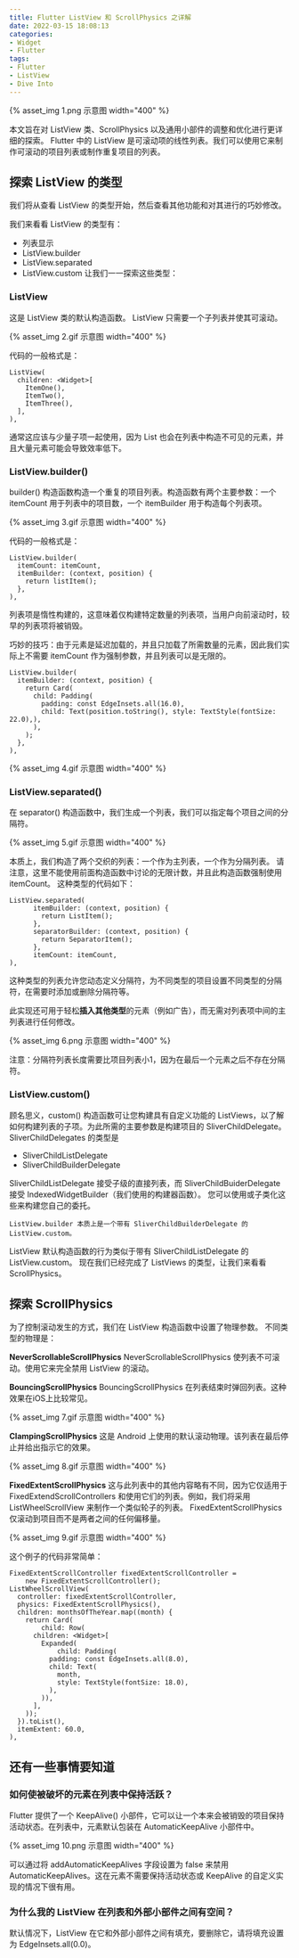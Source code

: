 ```yaml
---
title: Flutter ListView 和 ScrollPhysics 之详解
date: 2022-03-15 18:08:13
categories:
- Widget
- Flutter
tags:
- Flutter
- ListView
- Dive Into
---
```


{% asset_img 1.png 示意图 width="400" %}

本文旨在对 ListView 类、ScrollPhysics 以及通用小部件的调整和优化进行更详细的探索。
Flutter 中的 ListView 是可滚动项的线性列表。我们可以使用它来制作可滚动的项目列表或制作重复项目的列表。
<!--more-->
## 探索 ListView 的类型

我们将从查看 ListView 的类型开始，然后查看其他功能和对其进行的巧妙修改。

我们来看看 ListView 的类型有：
 * 列表显示
 * ListView.builder
 * ListView.separated
 * ListView.custom
让我们一一探索这些类型：

### ListView

这是 ListView 类的默认构造函数。 ListView 只需要一个子列表并使其可滚动。

{% asset_img 2.gif 示意图 width="400" %}

代码的一般格式是：

```
ListView(
  children: <Widget>[
    ItemOne(),
    ItemTwo(),
    ItemThree(),
  ],
),
```

通常这应该与少量子项一起使用，因为 List 也会在列表中构造不可见的元素，并且大量元素可能会导致效率低下。

### ListView.builder()

builder() 构造函数构造一个重复的项目列表。构造函数有两个主要参数：一个 itemCount 用于列表中的项目数，一个 itemBuilder 用于构造每个列表项。

{% asset_img 3.gif 示意图 width="400" %}

代码的一般格式是：

```
ListView.builder(
  itemCount: itemCount,
  itemBuilder: (context, position) {
    return listItem();
  },
),
```

列表项是惰性构建的，这意味着仅构建特定数量的列表项，当用户向前滚动时，较早的列表项将被销毁。

巧妙的技巧：由于元素是延迟加载的，并且只加载了所需数量的元素，因此我们实际上不需要 itemCount 作为强制参数，并且列表可以是无限的。

```
ListView.builder(
  itemBuilder: (context, position) {
    return Card(
      child: Padding(
        padding: const EdgeInsets.all(16.0),
        child: Text(position.toString(), style: TextStyle(fontSize: 22.0),),
      ),
    );
  },
),
```

{% asset_img 4.gif 示意图 width="400" %}

### ListView.separated()

在 separator() 构造函数中，我们生成一个列表，我们可以指定每个项目之间的分隔符。

{% asset_img 5.gif 示意图 width="400" %}

本质上，我们构造了两个交织的列表：一个作为主列表，一个作为分隔列表。
请注意，这里不能使用前面构造函数中讨论的无限计数，并且此构造函数强制使用 itemCount。
这种类型的代码如下：

```
ListView.separated(
      itemBuilder: (context, position) {
        return ListItem();
      },
      separatorBuilder: (context, position) {
        return SeparatorItem();
      },
      itemCount: itemCount,
),
```
这种类型的列表允许您动态定义分隔符，为不同类型的项目设置不同类型的分隔符，在需要时添加或删除分隔符等。

此实现还可用于轻松**插入其他类型**的元素（例如广告），而无需对列表项中间的主列表进行任何修改。

{% asset_img 6.png 示意图 width="400" %}

注意：分隔符列表长度需要比项目列表小1，因为在最后一个元素之后不存在分隔符。

### ListView.custom()

顾名思义，custom() 构造函数可让您构建具有自定义功能的 ListViews，以了解如何构建列表的子项。为此所需的主要参数是构建项目的 SliverChildDelegate。 
SliverChildDelegates 的类型是

 * SliverChildListDelegate
 * SliverChildBuilderDelegate

SliverChildListDelegate 接受子级的直接列表，而 SliverChildBuiderDelegate 接受 IndexedWidgetBuilder（我们使用的构建器函数）。
您可以使用或子类化这些来构建您自己的委托。

```
ListView.builder 本质上是一个带有 SliverChildBuilderDelegate 的 ListView.custom。
```

ListView 默认构造函数的行为类似于带有 SliverChildListDelegate 的 ListView.custom。
现在我们已经完成了 ListViews 的类型，让我们来看看 ScrollPhysics。

## 探索 ScrollPhysics

为了控制滚动发生的方式，我们在 ListView 构造函数中设置了物理参数。
不同类型的物理是：

**NeverScrollableScrollPhysics**
NeverScrollableScrollPhysics 使列表不可滚动。使用它来完全禁用 ListView 的滚动。

**BouncingScrollPhysics**
BouncingScrollPhysics 在列表结束时弹回列表。这种效果在iOS上比较常见。

{% asset_img 7.gif 示意图 width="400" %}

**ClampingScrollPhysics**
这是 Android 上使用的默认滚动物理。该列表在最后停止并给出指示它的效果。

{% asset_img 8.gif 示意图 width="400" %}

**FixedExtentScrollPhysics**
这与此列表中的其他内容略有不同，因为它仅适用于 FixedExtendScrollControllers 和使用它们的列表。例如，我们将采用 ListWheelScrollView 来制作一个类似轮子的列表。
FixedExtentScrollPhysics 仅滚动到项目而不是两者之间的任何偏移量。

{% asset_img 9.gif 示意图 width="400" %}

这个例子的代码非常简单：

```
FixedExtentScrollController fixedExtentScrollController =
    new FixedExtentScrollController();
ListWheelScrollView(
  controller: fixedExtentScrollController,
  physics: FixedExtentScrollPhysics(),
  children: monthsOfTheYear.map((month) {
    return Card(
        child: Row(
      children: <Widget>[
        Expanded(
            child: Padding(
          padding: const EdgeInsets.all(8.0),
          child: Text(
            month,
            style: TextStyle(fontSize: 18.0),
          ),
        )),
      ],
    ));
  }).toList(),
  itemExtent: 60.0,
),
```

## 还有一些事情要知道
### 如何使被破坏的元素在列表中保持活跃？
Flutter 提供了一个 KeepAlive() 小部件，它可以让一个本来会被销毁的项目保持活动状态。在列表中，元素默认包装在 AutomaticKeepAlive 小部件中。

{% asset_img 10.png 示意图 width="400" %}

可以通过将 addAutomaticKeepAlives 字段设置为 false 来禁用 AutomaticKeepAlives。这在元素不需要保持活动状态或 KeepAlive 的自定义实现的情况下很有用。

### 为什么我的 ListView 在列表和外部小部件之间有空间？

默认情况下，ListView 在它和外部小部件之间有填充，要删除它，请将填充设置为 EdgeInsets.all(0.0)。
